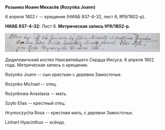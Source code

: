 **Розынко Иоанн Михасёв (Rozynka Joann)**

6 апреля 1802 г -- крещение (НИАБ 937-4-32, лист 6, №9/1802-р).

**НИАБ 937-4-32:** Лист 6. **Метрическая запись №9/1802-р.**

![](./media/7e2950481c8cccbe8e676f33d30b23e3baa7b10d.png)

Дедиловичский костел Наисвятейшего Сердца Иисуса. 6 апреля 1802 года.
Метрическая запись о крещении.

Rozynko Joann -- сын крестьян с деревни Замосточье.

Rozynko Michael -- отец.

Rozynkowa Anastasia -- мать.

Szyło Elias -- крестный отец.

Hrymoczycha Rosa -- крестная мать, с деревни Замосточье.

Linhart Hyacinthus -- ксёндз.
